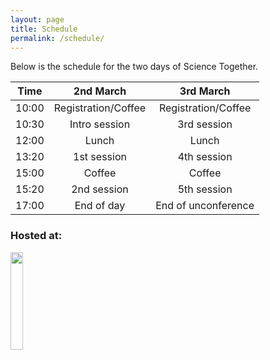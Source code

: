```yaml
---
layout: page
title: Schedule
permalink: /schedule/
---
```


Below is the schedule for the two days of Science Together.



**Time**|**2nd March**|**3rd March**
:-----:|:-----:|:-----:
10:00|Registration/Coffee | Registration/Coffee
10:30|Intro session|3rd session
12:00|Lunch | Lunch
13:20|1st session|4th session
15:00|Coffee|Coffee
15:20|2nd session|5th session
17:00|End of day|End of unconference

### Hosted at:

<a href="http://www.idea-london.co.uk/" ><img width="20%" src="http://www.idea-london.co.uk/images/logo.png"></a>

